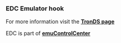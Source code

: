 ### EDC Emulator hook

For more information visit the [**TronDS page**](https://github.com/PhoenixInteractiveNL/edc-masterhook/wiki/Emulator-tronds#menu)

EDC is part of [**emuControlCenter**](https://github.com/PhoenixInteractiveNL/emuControlCenter/wiki)
